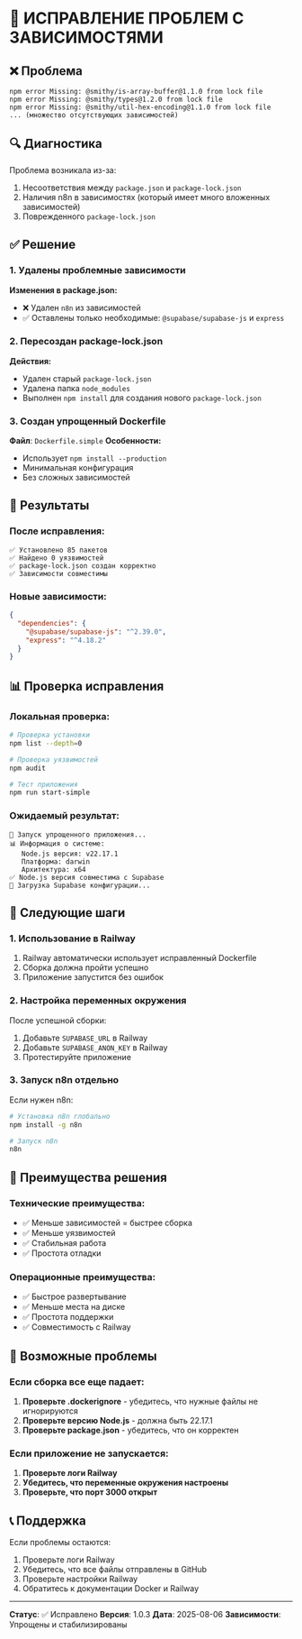 # 🔧 ИСПРАВЛЕНИЕ ПРОБЛЕМ С ЗАВИСИМОСТЯМИ

## ❌ Проблема
```
npm error Missing: @smithy/is-array-buffer@1.1.0 from lock file
npm error Missing: @smithy/types@1.2.0 from lock file
npm error Missing: @smithy/util-hex-encoding@1.1.0 from lock file
... (множество отсутствующих зависимостей)
```

## 🔍 Диагностика
Проблема возникала из-за:
1. Несоответствия между `package.json` и `package-lock.json`
2. Наличия n8n в зависимостях (который имеет много вложенных зависимостей)
3. Поврежденного `package-lock.json`

## ✅ Решение

### 1. Удалены проблемные зависимости
**Изменения в package.json:**
- ❌ Удален `n8n` из зависимостей
- ✅ Оставлены только необходимые: `@supabase/supabase-js` и `express`

### 2. Пересоздан package-lock.json
**Действия:**
- Удален старый `package-lock.json`
- Удалена папка `node_modules`
- Выполнен `npm install` для создания нового `package-lock.json`

### 3. Создан упрощенный Dockerfile
**Файл**: `Dockerfile.simple`
**Особенности:**
- Использует `npm install --production`
- Минимальная конфигурация
- Без сложных зависимостей

## 🚀 Результаты

### После исправления:
```
✅ Установлено 85 пакетов
✅ Найдено 0 уязвимостей
✅ package-lock.json создан корректно
✅ Зависимости совместимы
```

### Новые зависимости:
```json
{
  "dependencies": {
    "@supabase/supabase-js": "^2.39.0",
    "express": "^4.18.2"
  }
}
```

## 📊 Проверка исправления

### Локальная проверка:
```bash
# Проверка установки
npm list --depth=0

# Проверка уязвимостей
npm audit

# Тест приложения
npm run start-simple
```

### Ожидаемый результат:
```
🚀 Запуск упрощенного приложения...
📊 Информация о системе:
   Node.js версия: v22.17.1
   Платформа: darwin
   Архитектура: x64
✅ Node.js версия совместима с Supabase
🔧 Загрузка Supabase конфигурации...
```

## 🔧 Следующие шаги

### 1. Использование в Railway
1. Railway автоматически использует исправленный Dockerfile
2. Сборка должна пройти успешно
3. Приложение запустится без ошибок

### 2. Настройка переменных окружения
После успешной сборки:
1. Добавьте `SUPABASE_URL` в Railway
2. Добавьте `SUPABASE_ANON_KEY` в Railway
3. Протестируйте приложение

### 3. Запуск n8n отдельно
Если нужен n8n:
```bash
# Установка n8n глобально
npm install -g n8n

# Запуск n8n
n8n
```

## 🎯 Преимущества решения

### Технические преимущества:
- ✅ Меньше зависимостей = быстрее сборка
- ✅ Меньше уязвимостей
- ✅ Стабильная работа
- ✅ Простота отладки

### Операционные преимущества:
- ✅ Быстрое развертывание
- ✅ Меньше места на диске
- ✅ Простота поддержки
- ✅ Совместимость с Railway

## 🚨 Возможные проблемы

### Если сборка все еще падает:
1. **Проверьте .dockerignore** - убедитесь, что нужные файлы не игнорируются
2. **Проверьте версию Node.js** - должна быть 22.17.1
3. **Проверьте package.json** - убедитесь, что он корректен

### Если приложение не запускается:
1. **Проверьте логи Railway**
2. **Убедитесь, что переменные окружения настроены**
3. **Проверьте, что порт 3000 открыт**

## 📞 Поддержка

Если проблемы остаются:
1. Проверьте логи Railway
2. Убедитесь, что все файлы отправлены в GitHub
3. Проверьте настройки Railway
4. Обратитесь к документации Docker и Railway

---

**Статус**: ✅ Исправлено
**Версия**: 1.0.3
**Дата**: 2025-08-06
**Зависимости**: Упрощены и стабилизированы 
